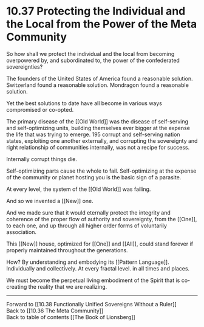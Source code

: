 # 10.37 Protecting the Individual and the Local from the Power of the Meta Community

So how shall we protect the individual and the local from becoming overpowered by, and subordinated to, the power of the confederated sovereignties? 

The founders of the United States of America found a reasonable solution. Switzerland found a reasonable solution. Mondragon found a reasonable solution.

Yet the best solutions to date have all become in various ways compromised or co-opted. 

The primary disease of the [[Old World]] was the disease of self-serving and self-optimizing units, building themselves ever bigger at the expense the life that was trying to emerge. 195 corrupt and self-serving nation states, exploiting one another externally, and corrupting the sovereignty and right relationship of communities internally, was not a recipe for success.

Internally corrupt things die.

Self-optimizing parts cause the whole to fail. Self-optimizing at the expense of the community or planet hosting you is the basic sign of a parasite. 

At every level, the system of the [[Old World]] was failing.

And so we invented a [[New]] one.

And we made sure that it would eternally protect the integrity and coherence of the proper flow of authority and sovereignty, from the [[One]], to each one, and up through all higher order forms of voluntarily association.

This [[New]] house, optimized for [[One]] and [[All]], could stand forever if properly maintained throughout the generations.

How? By understanding and embodying its [[Pattern Language]]. Individually and collectively. At every fractal level. in all times and places. 

We must become the perpetual living embodiment of the Spirit that is co-creating the reality that we are realizing.

___

Forward to [[10.38 Functionally Unified Sovereigns Without a Ruler]]  
Back to [[10.36 The Meta Community]]  
Back to table of contents [[The Book of Lionsberg]]  

